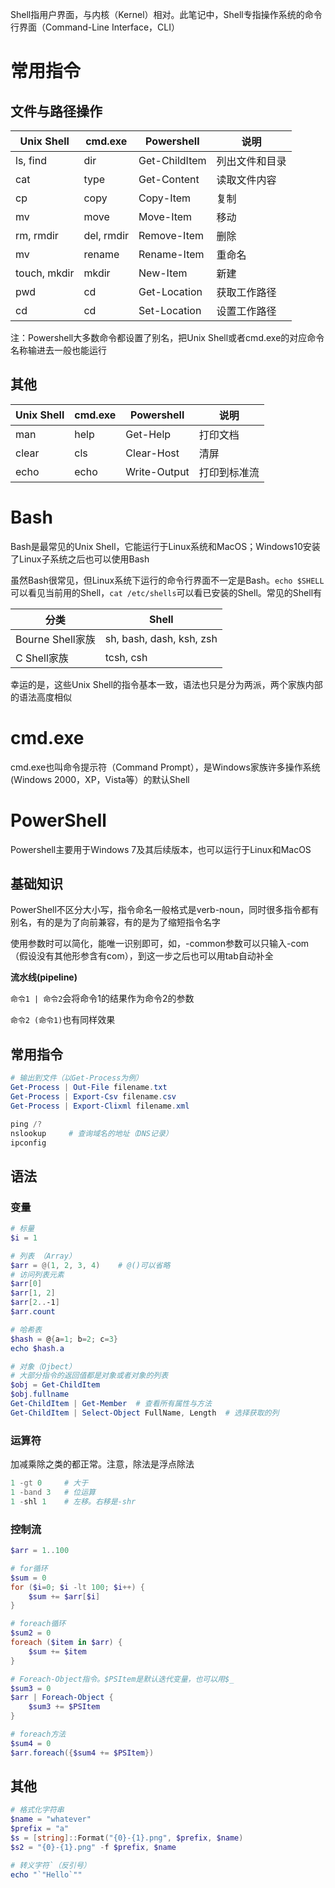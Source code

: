 Shell指用户界面，与内核（Kernel）相对。此笔记中，Shell专指操作系统的命令行界面（Command-Line Interface，CLI）

# 常用指令

## 文件与路径操作

| Unix Shell   | cmd.exe    | Powershell    | 说明           |
| ------------ | ---------- | ------------- | -------------- |
| ls, find     | dir        | Get-ChildItem | 列出文件和目录 |
| cat          | type       | Get-Content   | 读取文件内容   |
| cp           | copy       | Copy-Item     | 复制           |
| mv           | move       | Move-Item     | 移动           |
| rm, rmdir    | del, rmdir | Remove-Item   | 删除           |
| mv           | rename     | Rename-Item   | 重命名         |
| touch, mkdir | mkdir      | New-Item      | 新建           |
| pwd          | cd         | Get-Location  | 获取工作路径   |
| cd           | cd         | Set-Location  | 设置工作路径   |

注：Powershell大多数命令都设置了别名，把Unix Shell或者cmd.exe的对应命令名称输进去一般也能运行

## 其他

| Unix Shell | cmd.exe | Powershell   | 说明         |
| ---------- | ------- | ------------ | ------------ |
| man        | help    | Get-Help     | 打印文档     |
| clear      | cls     | Clear-Host   | 清屏         |
| echo       | echo    | Write-Output | 打印到标准流 |

# Bash

Bash是最常见的Unix Shell，它能运行于Linux系统和MacOS；Windows10安装了Linux子系统之后也可以使用Bash

虽然Bash很常见，但Linux系统下运行的命令行界面不一定是Bash。`echo $SHELL`可以看见当前用的Shell，`cat /etc/shells`可以看已安装的Shell。常见的Shell有

| 分类             | Shell                    |
| ---------------- | ------------------------ |
| Bourne Shell家族 | sh, bash, dash, ksh, zsh |
| C Shell家族      | tcsh, csh                |

幸运的是，这些Unix Shell的指令基本一致，语法也只是分为两派，两个家族内部的语法高度相似

# cmd.exe

cmd.exe也叫命令提示符（Command Prompt），是Windows家族许多操作系统(Windows 2000，XP，Vista等）的默认Shell

# PowerShell

Powershell主要用于Windows 7及其后续版本，也可以运行于Linux和MacOS

## 基础知识

PowerShell不区分大小写，指令命名一般格式是verb-noun，同时很多指令都有别名，有的是为了向前兼容，有的是为了缩短指令名字

使用参数时可以简化，能唯一识别即可，如，-common参数可以只输入-com（假设没有其他形参含有com），到这一步之后也可以用tab自动补全

**流水线(pipeline)**

```命令1 | 命令2```会将命令1的结果作为命令2的参数

```命令2 (命令1)```也有同样效果

## 常用指令

```powershell
# 输出到文件（以Get-Process为例）
Get-Process | Out-File filename.txt
Get-Process | Export-Csv filename.csv
Get-Process | Export-Clixml filename.xml

ping /?
nslookup     # 查询域名的地址（DNS记录）
ipconfig
```

## 语法

### 变量

```powershell
# 标量
$i = 1

# 列表 （Array）
$arr = @(1, 2, 3, 4)    # @()可以省略
# 访问列表元素
$arr[0]
$arr[1, 2]
$arr[2..-1]
$arr.count

# 哈希表
$hash = @{a=1; b=2; c=3}
echo $hash.a

# 对象（Ojbect）
# 大部分指令的返回值都是对象或者对象的列表
$obj = Get-ChildItem
$obj.fullname
Get-ChildItem | Get-Member  # 查看所有属性与方法
Get-ChildItem | Select-Object FullName, Length  # 选择获取的列
```

### 运算符

加减乘除之类的都正常。注意，除法是浮点除法

```powershell
1 -gt 0     # 大于
1 -band 3   # 位运算
1 -shl 1    # 左移。右移是-shr
```

### 控制流

```powershell
$arr = 1..100

# for循环
$sum = 0
for ($i=0; $i -lt 100; $i++) {
    $sum += $arr[$i]
}

# foreach循环
$sum2 = 0
foreach ($item in $arr) {
    $sum += $item
}

# Foreach-Object指令。$PSItem是默认迭代变量，也可以用$_
$sum3 = 0
$arr | Foreach-Object {
    $sum3 += $PSItem
}

# foreach方法
$sum4 = 0
$arr.foreach({$sum4 += $PSItem})
```

## 其他

```powershell
# 格式化字符串
$name = "whatever"
$prefix = "a"
$s = [string]::Format("{0}-{1}.png", $prefix, $name)
$s2 = "{0}-{1}.png" -f $prefix, $name

# 转义字符`（反引号）
echo "`"Hello`""
```
